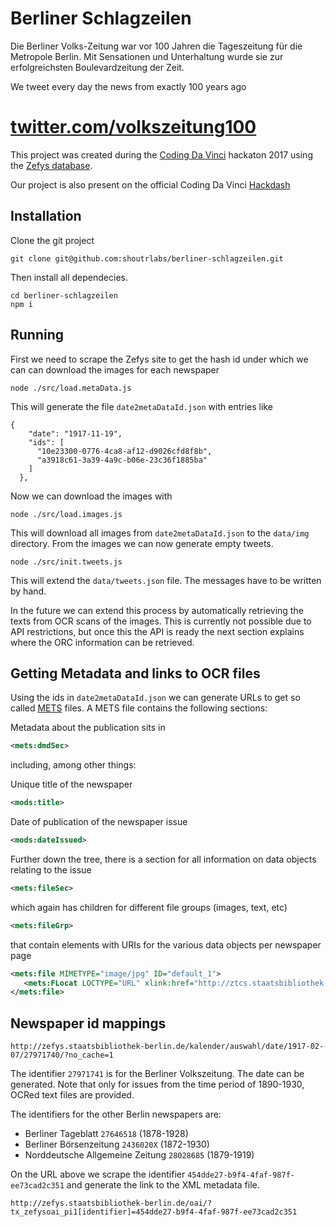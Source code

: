 # Berliner Schlagzeilen

Die Berliner Volks-Zeitung war vor 100 Jahren die Tageszeitung für die Metropole Berlin. Mit Sensationen und Unterhaltung wurde sie zur erfolgreichsten Boulevardzeitung der Zeit.

We tweet every day the news from exactly 100 years ago

# [twitter.com/volkszeitung100](https://twitter.com/Volkszeitung100)

This project was created during the [Coding Da Vinci](https://codingdavinci.de/) hackaton 2017 using the [Zefys database](http://zefys.staatsbibliothek-berlin.de/).

Our project is also present on the official Coding Da Vinci [Hackdash](https://hackdash.org/projects/59ec6cc287d0970a0e0a3ca8)

## Installation

Clone the git project 

```
git clone git@github.com:shoutrlabs/berliner-schlagzeilen.git
```

Then install all dependecies.
```
cd berliner-schlagzeilen
npm i
```

## Running

First we need to scrape the Zefys site to get the hash id under which we can can download the images for each newspaper

```
node ./src/load.metaData.js
```

This will generate the file `date2metaDataId.json` with entries like
```
{
    "date": "1917-11-19",
    "ids": [
      "10e23300-0776-4ca8-af12-d9026cfd8f8b",
      "a3918c61-3a39-4a9c-b06e-23c36f1885ba"
    ]
  },
```

Now we can download the images with

```
node ./src/load.images.js
```

This will download all images from `date2metaDataId.json` to the `data/img` directory. From the images we can now generate empty tweets.

```
node ./src/init.tweets.js
```

This will extend the `data/tweets.json` file. The messages have to be written by hand. 

In the future we can extend this process by automatically retrieving the texts from OCR scans of the images. This is currently not possible due to API restrictions, but once this the API is ready the next section explains where the ORC information can be retrieved.

## Getting Metadata and links to OCR files

Using the ids in `date2metaDataId.json` we can generate URLs to get so called [METS](https://www.loc.gov/standards/mets/) files. A METS file contains the following sections:

Metadata about the publication sits in
```xml
<mets:dmdSec>
```
including, among other things:

Unique title of the newspaper
```xml
<mods:title>
```
Date of publication of the newspaper issue
```xml
<mods:dateIssued>
```

Further down the tree, there is a section for all information on data objects relating to the issue
```xml
<mets:fileSec>
```
which again has children for different file groups (images, text, etc)
```xml
<mets:fileGrp>
```
that contain elements with URIs for the various data objects per newspaper page
```xml
<mets:file MIMETYPE="image/jpg" ID="default_1">
   <mets:FLocat LOCTYPE="URL" xlink:href="http://ztcs.staatsbibliothek-berlin.de/zefys_contentServer.php?action=metsImage&format=png&metsFile=454dde27-b9f4-4faf-987f-ee73cad2c351&divID=phys_1&width=1200&metsFileGroup=PRESENTATION"/>
</mets:file>
```

## Newspaper id mappings

```
http://zefys.staatsbibliothek-berlin.de/kalender/auswahl/date/1917-02-07/27971740/?no_cache=1
```

The identifier `27971741` is for the Berliner Volkszeitung. The date can be generated. Note that only for issues from the time period of 1890-1930, OCRed text files are provided.

The identifiers for the other Berlin newspapers are:
- Berliner Tageblatt ```27646518``` (1878-1928)
- Berliner Börsenzeitung ```2436020X``` (1872-1930)
- Norddeutsche Allgemeine Zeitung ```28028685``` (1879-1919)

On the URL above we scrape the identifier `454dde27-b9f4-4faf-987f-ee73cad2c351` and generate the link to the XML metadata file.

```
http://zefys.staatsbibliothek-berlin.de/oai/?tx_zefysoai_pi1[identifier]=454dde27-b9f4-4faf-987f-ee73cad2c351
```
